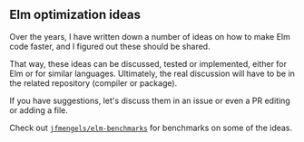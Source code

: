 ## Elm optimization ideas

Over the years, I have written down a number of ideas on how to make Elm code faster, and I figured out these should be shared.

That way, these ideas can be discussed, tested or implemented, either for Elm or for similar languages.
Ultimately, the real discussion will have to be in the related repository (compiler or package).

If you have suggestions, let's discuss them in an issue or even a PR editing or adding a file.

Check out [`jfmengels/elm-benchmarks`](https://github.com/jfmengels/elm-benchmarks) for benchmarks on some of the ideas.